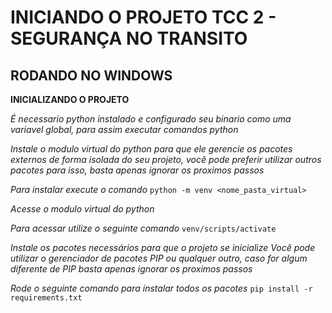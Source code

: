 # INICIANDO O PROJETO TCC 2 - SEGURANÇA NO TRANSITO



## RODANDO NO WINDOWS

**INICIALIZANDO O PROJETO**

*É necessario python instalado e configurado seu binario como uma variavel global, para assim executar comandos python*

*Instale o modulo virtual do python para que ele gerencie os pacotes externos de forma isolada do seu projeto, você pode preferir utilizar outros pacotes para isso, basta apenas ignorar os proximos passos*

*Para instalar execute o comando*
`python -m venv <nome_pasta_virtual>`

*Acesse o modulo virtual do python*

*Para acessar utilize o seguinte comando*
`venv/scripts/activate`

*Instale os pacotes necessários para que o projeto se inicialize*
*Você pode utilizar o gerenciador de pacotes PIP ou qualquer outro, caso for algum diferente de PIP basta apenas ignorar os proximos passos*

*Rode o seguinte comando para instalar todos os pacotes*
`pip install -r requirements.txt`


